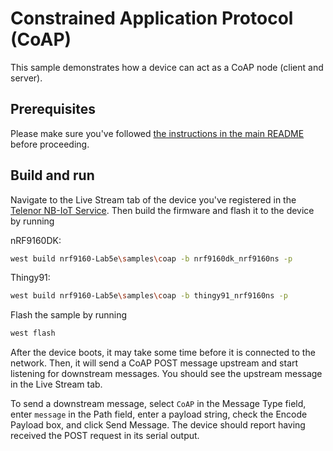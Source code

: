 # Constrained Application Protocol (CoAP)

This sample demonstrates how a device can act as a CoAP node (client and server).

## Prerequisites

Please make sure you've followed [the instructions in the main README](../../README.md) before proceeding.

## Build and run

Navigate to the Live Stream tab of the device you've registered in the [Telenor NB-IoT Service](https://nbiot.engineering/).  Then build the firmware and flash it to the device by running

nRF9160DK:

```bash
west build nrf9160-Lab5e\samples\coap -b nrf9160dk_nrf9160ns -p
```

Thingy91:

```bash
west build nrf9160-Lab5e\samples\coap -b thingy91_nrf9160ns -p
```

Flash the sample by running
```bash
west flash
```

After the device boots, it may take some time before it is connected to the network.  Then, it will send a CoAP POST message upstream and start listening for downstream messages.  You should see the upstream message in the Live Stream tab.

To send a downstream message, select `CoAP` in the Message Type field, enter `message` in the Path field, enter a payload string, check the Encode Payload box, and click Send Message.  The device should report having received the POST request in its serial output.

